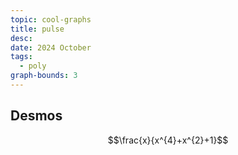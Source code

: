 ```yaml
---
topic: cool-graphs
title: pulse
desc: 
date: 2024 October
tags:
  - poly
graph-bounds: 3
---
```



## Desmos
```math
\frac{x}{x^{4}+x^{2}+1}
```
